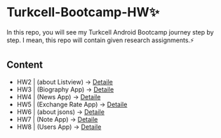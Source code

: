 # Turkcell-Bootcamp-HW✨

In this repo, you will see my Turkcell Android Bootcamp journey step by step.
I mean, this repo will contain given research assignments.⚡️

## Content
  * HW2 | (about Listview) -> [Detaile](https://github.com/sumeyraozugur/Turkcell-Bootcamp-HW/tree/main/HW2) 
  * HW3 | (Biography App) -> [Detaile](https://github.com/sumeyraozugur/Turkcell-Bootcamp-HW/tree/main/HW3) 
  * HW4 | (News App) -> [Detaile](https://github.com/sumeyraozugur/Turkcell-Bootcamp-HW/tree/main/HW4) 
  * HW5 | (Exchange Rate App) -> [Detaile](https://github.com/sumeyraozugur/Turkcell-Bootcamp-HW/tree/main/HW5) 
  * HW6 | (about jsons) -> [Detaile](https://github.com/sumeyraozugur/Turkcell-Bootcamp-HW/tree/main/HW6) 
  * HW7 | (Note App) -> [Detaile](https://github.com/sumeyraozugur/Turkcell-Bootcamp-HW/tree/main/HW7) 
  * HW8 | (Users App) -> [Detaile](https://github.com/sumeyraozugur/Turkcell-Bootcamp-HW/tree/main/HW8) 
